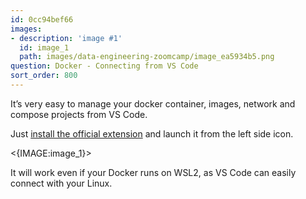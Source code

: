 ```yaml
---
id: 0cc94bef66
images:
- description: 'image #1'
  id: image_1
  path: images/data-engineering-zoomcamp/image_ea5934b5.png
question: Docker - Connecting from VS Code
sort_order: 800
---
```


It’s very easy to manage your docker container, images, network and compose projects from VS Code.

Just [install the official extension](https://marketplace.visualstudio.com/items?itemName=ms-azuretools.vscode-docker) and launch it from the left side icon.

<{IMAGE:image_1}>

It will work even if your Docker runs on WSL2, as VS Code can easily connect with your Linux.

